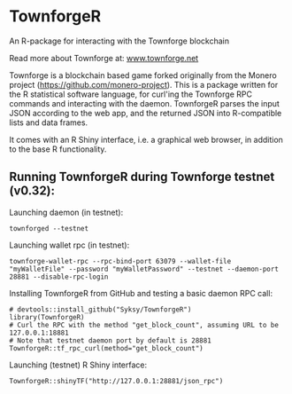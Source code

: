 # TownforgeR
An R-package for interacting with the Townforge blockchain

Read more about Townforge at: www.townforge.net

Townforge is a blockchain based game forked originally from the Monero project (https://github.com/monero-project).
This is a package written for the R statistical software language, for curl'ing the Townforge RPC commands and interacting with the daemon. 
TownforgeR parses the input JSON according to the web app, and the returned JSON into R-compatible lists and data frames.

It comes with an R Shiny interface, i.e. a graphical web browser, in addition to the base R functionality.

## Running TownforgeR during Townforge testnet (v0.32):

Launching daemon (in testnet):

```
townforged --testnet
```

Launching wallet rpc (in testnet):

```
townforge-wallet-rpc --rpc-bind-port 63079 --wallet-file "myWalletFile" --password "myWalletPassword" --testnet --daemon-port 28881 --disable-rpc-login
```

Installing TownforgeR from GitHub and testing a basic daemon RPC call:

```
# devtools::install_github("Syksy/TownforgeR")
library(TownforgeR)
# Curl the RPC with the method "get_block_count", assuming URL to be 127.0.0.1:18881 
# Note that testnet daemon port by default is 28881
TownforgeR::tf_rpc_curl(method="get_block_count") 
```


Launching (testnet) R Shiny interface:

```
TownforgeR::shinyTF("http://127.0.0.1:28881/json_rpc")
```
